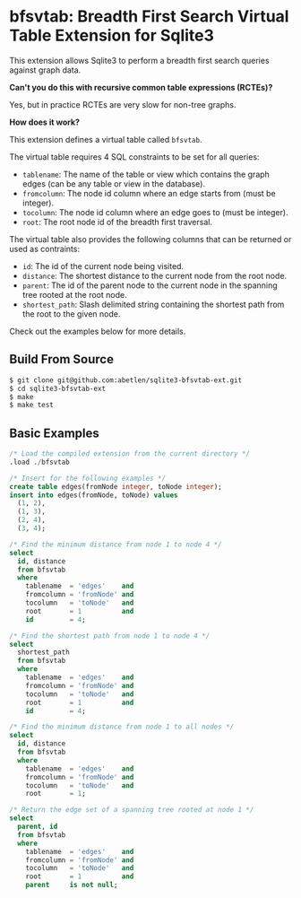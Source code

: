 # bfsvtab: Breadth First Search Virtual Table Extension for Sqlite3

This extension allows Sqlite3 to perform a breadth first search queries against graph data.

**Can't you do this with recursive common table expressions (RCTEs)?**

Yes, but in practice RCTEs are very slow for non-tree graphs.

**How does it work?**

This extension defines a virtual table called `bfsvtab`.

The virtual table requires 4 SQL constraints to be set for all queries:
- `tablename`: The name of the table or view which contains the graph edges (can be any table or view in the database).
- `fromcolumn`: The node id column where an edge starts from (must be integer).
- `tocolumn`: The node id column where an edge goes to (must be integer).
- `root`: The root node id of the breadth first traversal.

The virtual table also provides the following columns that can be returned or used as contraints:
- `id`: The id of the current node being visited.
- `distance`: The shortest distance to the current node from the root node.
- `parent`: The id of the parent node to the current node in the spanning tree rooted at the root node.
- `shortest_path`: Slash delimited string containing the shortest path from the root to the given node.

Check out the examples below for more details.

## Build From Source

```bash
$ git clone git@github.com:abetlen/sqlite3-bfsvtab-ext.git
$ cd sqlite3-bfsvtab-ext
$ make
$ make test
```

## Basic Examples

```sql
/* Load the compiled extension from the current directory */
.load ./bfsvtab

/* Insert for the following examples */
create table edges(fromNode integer, toNode integer);
insert into edges(fromNode, toNode) values
  (1, 2),
  (1, 3),
  (2, 4),
  (3, 4);

/* Find the minimum distance from node 1 to node 4 */
select 
  id, distance 
  from bfsvtab 
  where 
    tablename  = 'edges'    and
    fromcolumn = 'fromNode' and
    tocolumn   = 'toNode'   and
    root       = 1          and
    id         = 4;

/* Find the shortest path from node 1 to node 4 */
select 
  shortest_path
  from bfsvtab 
  where 
    tablename  = 'edges'    and
    fromcolumn = 'fromNode' and
    tocolumn   = 'toNode'   and
    root       = 1          and
    id         = 4;

/* Find the minimum distance from node 1 to all nodes */
select 
  id, distance
  from bfsvtab 
  where 
    tablename  = 'edges'    and
    fromcolumn = 'fromNode' and
    tocolumn   = 'toNode'   and
    root       = 1;

/* Return the edge set of a spanning tree rooted at node 1 */
select 
  parent, id 
  from bfsvtab 
  where 
    tablename  = 'edges'    and
    fromcolumn = 'fromNode' and
    tocolumn   = 'toNode'   and
    root       = 1          and
    parent     is not null;
```
